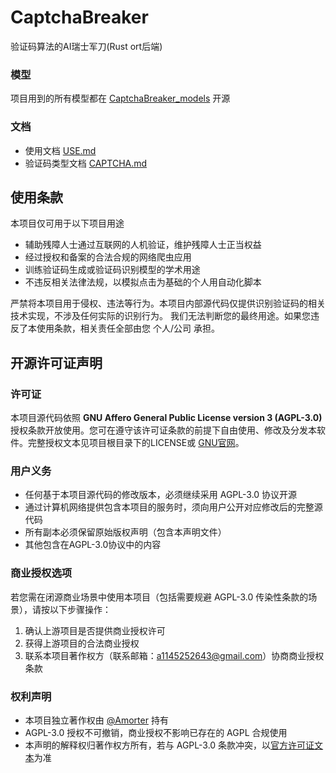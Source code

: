 # CaptchaBreaker
验证码算法的AI瑞士军刀(Rust ort后端)

### 模型
项目用到的所有模型都在 [CaptchaBreaker_models](https://github.com/Amorter/CaptchaBreaker_models) 开源

### 文档
- 使用文档 [USE.md](docs/USE.md)
- 验证码类型文档 [CAPTCHA.md](docs/CAPTCHA.md)

## 使用条款

本项目仅可用于以下项目用途

- 辅助残障人士通过互联网的人机验证，维护残障人士正当权益
- 经过授权和备案的合法合规的网络爬虫应用
- 训练验证码生成或验证码识别模型的学术用途
- 不违反相关法律法规，以模拟点击为基础的个人用自动化脚本

严禁将本项目用于侵权、违法等行为。本项目内部源代码仅提供识别验证码的相关技术实现，不涉及任何实际的识别行为。
我们无法判断您的最终用途。如果您违反了本使用条款，相关责任全部由您 个人/公司 承担。

## 开源许可证声明

### 许可证
本项目源代码依照 **GNU Affero General Public License version 3 (AGPL-3.0)** 授权条款开放使用。您可在遵守该许可证条款的前提下自由使用、修改及分发本软件。完整授权文本见项目根目录下的LICENSE或 [GNU官网](https://www.gnu.org/licenses/agpl-3.0.html)。

### 用户义务
- 任何基于本项目源代码的修改版本，必须继续采用 AGPL-3.0 协议开源
- 通过计算机网络提供包含本项目的服务时，须向用户公开对应修改后的完整源代码
- 所有副本必须保留原始版权声明（包含本声明文件）
- 其他包含在AGPL-3.0协议中的内容

### 商业授权选项
若您需在闭源商业场景中使用本项目（包括需要规避 AGPL-3.0 传染性条款的场景），请按以下步骤操作：
1. 确认上游项目是否提供商业授权许可
2. 获得上游项目的合法商业授权
3. 联系本项目著作权方（联系邮箱：a1145252643@gmail.com）协商商业授权条款

### 权利声明
- 本项目独立著作权由 [@Amorter](https://github.com/Amorter?tab=repositories) 持有
- AGPL-3.0 授权不可撤销，商业授权不影响已存在的 AGPL 合规使用
- 本声明的解释权归著作权方所有，若与 AGPL-3.0 条款冲突，以[官方许可证文本](https://www.gnu.org/licenses/agpl-3.0.html)为准